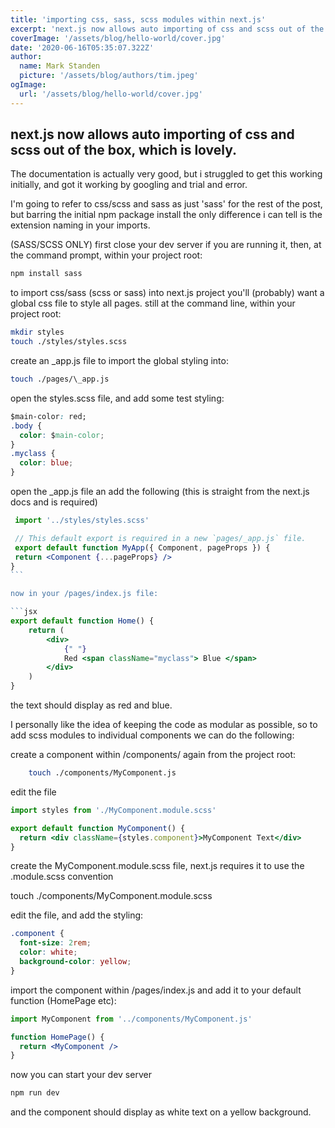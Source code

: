 ```yaml
---
title: 'importing css, sass, scss modules within next.js'
excerpt: 'next.js now allows auto importing of css and scss out of the box, which is lovely.'
coverImage: '/assets/blog/hello-world/cover.jpg'
date: '2020-06-16T05:35:07.322Z'
author:
  name: Mark Standen
  picture: '/assets/blog/authors/tim.jpeg'
ogImage:
  url: '/assets/blog/hello-world/cover.jpg'
---
```


## next.js now allows auto importing of css and scss out of the box, which is lovely.

The documentation is actually very good, but i struggled to get this working initially, and got it working by googling and trial and error.

I'm going to refer to css/scss and sass as just 'sass' for the rest of the post, but barring the initial npm package install the only difference i can tell is the extension naming in your imports.

(SASS/SCSS ONLY)
first close your dev server if you are running it, then, at the command prompt, within your project root:

```bash
npm install sass
```

to import css/sass (scss or sass) into next.js project you'll (probably) want a global css file to style all pages. still at the command line, within your project root:

```bash
mkdir styles
touch ./styles/styles.scss
```

create an \_app.js file to import the global styling into:

```bash
touch ./pages/\_app.js
```

open the styles.scss file, and add some test styling:

```css
$main-color: red;
.body {
  color: $main-color;
}
.myclass {
  color: blue;
}
```

open the \_app.js file an add the following (this is straight from the next.js docs and is required)

````jsx
 import '../styles/styles.scss'

 // This default export is required in a new `pages/_app.js` file.
 export default function MyApp({ Component, pageProps }) {
 return <Component {...pageProps} />
}
```

now in your /pages/index.js file:

```jsx
export default function Home() {
	return (
		<div>
			{" "}
			Red <span className="myclass"> Blue </span>
		</div>
	)
}
````

the text should display as red and blue.

I personally like the idea of keeping the code as modular as possible, so to add scss modules to individual components we can do the following:

create a component within /components/ again from the project root:

```bash
    touch ./components/MyComponent.js
```

edit the file

```jsx
import styles from './MyComponent.module.scss'

export default function MyComponent() {
  return <div className={styles.component}>MyComponent Text</div>
}
```

create the MyComponent.module.scss file, next.js requires it to use the .module.scss convention

touch ./components/MyComponent.module.scss

edit the file, and add the styling:

```css
.component {
  font-size: 2rem;
  color: white;
  background-color: yellow;
}
```

import the component within /pages/index.js and add it to your default function (HomePage etc):

```jsx
import MyComponent from '../components/MyComponent.js'

function HomePage() {
  return <MyComponent />
}
```

now you can start your dev server

```bash
npm run dev
```

and the component should display as white text on a yellow background.
